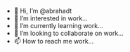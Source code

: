 - 👋 Hi, I’m @abrahadt
- 👀 I’m interested in work...
- 🌱 I’m currently learning work...
- 💞️ I’m looking to collaborate on work...
- 📫 How to reach me work...

<!---
abrahadt/abrahadt is a ✨ special ✨ repository because its `README.md` (this file) appears on your GitHub profile.
You can click the Preview link to take a look at your changes.
--->
